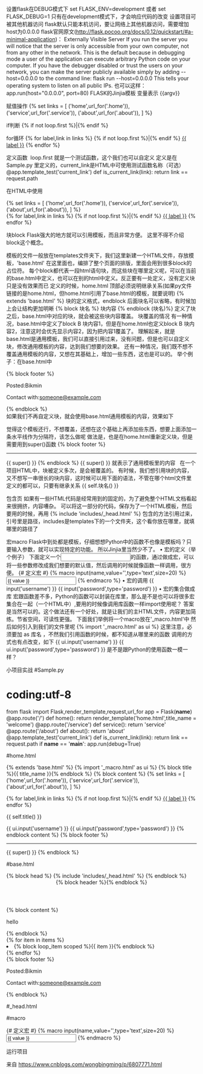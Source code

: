 设置flask在DEBUG模式下
set FLASK_ENV=development
或者
set FLASK_DEBUG=1
只有在development模式下，才会响应代码的改变
设置项目可被其他机器访问
flask默认只能本机访问，要让网络上其他机器访问，需要增加host为0.0.0.0
flask官网原文(http://flask.pocoo.org/docs/0.12/quickstart/#a-minimal-application)：
Externally Visible Server
If you run the server you will notice that the server is only accessible from your own computer, not from any other in the network. This is the default because in debugging mode a user of the application can execute arbitrary Python code on your computer.
If you have the debugger disabled or trust the users on your network, you can make the server publicly available simply by adding --host=0.0.0.0 to the command line:
flask run --host=0.0.0.0
This tells your operating system to listen on all public IPs.
也可以这样：
app.run(host="0.0.0.0", port=80)
FLASK的Jinjia模板
变量表示
{{argv}}

赋值操作
{% set links = [
    ('home',url_for('.home')),
    ('service',url_for('.service')),
    ('about',url_for('.about')),
] %}

if判断
{% if not loop.first %}|{% endif %}

for循环
{% for label,link in links %}
     {% if not loop.first %}|{% endif %}
     <a href="{{ link }}">{{ label }}</a>
{% endfor %}

定义函数
 loop.first 就是一个测试函数，这个我们也可以自定义
定义是在Sample.py 里定义的，current_link是HTML中可使用测试函数名称（可选）
@app.template_test('current_link')
def is_current_link(link):
    return link == request.path

在HTML中使用
<body>
{% set links = [
    ('home',url_for('.home')),
    ('service',url_for('.service')),
    ('about',url_for('.about')),
] %}

<nav>
    {% for label,link in links %}
        {% if not loop.first %}|{% endif %}
        <a href="{% if link is current_link %}#
        {% else %}
        {{ link }}
        {% endif %}
        ">{{ label }}</a>
    {% endfor %}
</nav>
</body>

块block
Flask强大的地方就可以引用模板，而且非常方便。
这里不得不介绍block这个概念。

模板的文件一般放在templates文件夹下，我们这里新建一个HTML文件，存放模板，'base.html'
在这里面也，编排了整个页面的排版，里面会用到很多block的占位符。
每个block都代表一段html语句块，而这些块在哪里定义呢，可以在当前的base.html中定义，也可以在别的html中定义。反正要有一处定义，没有定义块只是没有效果而已
定义的时候，home.html 顶部必须说明继承关系(如果py文件链接的是home.html，但home.html引用了base.html的模板，就要说明)
{% extends 'base.html' %}
块的定义格式，endblock 后面块名可以省略，有时候加上会让结构更加明晰
{% block 块名 %}
    块内容
{% endblock (块名)%}
定义了块之后，base.html中对应的块，就会被这些块内容覆盖。
块覆盖的情况
有一种情况，base.html中定义了block B 块内容1，但是在home.html也定义block B 块内容2，注意这时会优先显示内容2，因为把内容1覆盖了。
理解起来，就是base.html是通用模板，我们可以直接引用过来，没有问题，但是也可以自定义块，修改通用模板的内容，达到我们想要的效果。
还有一种情况，我们既不想不覆盖通用模板的内容，又想在其基础上，增加一些东西，这也是可以的。
举个例子：在base.html中
<footer>
    {% block footer %}
    <p>Posted:Bikmin</p>
        <p>Contact with:<a href="someone@example.com">someone@example.com</a> </p>
    {% endblock %}
</footer>
如果我们不再自定义块，就会使用base.html通用模板的内容，效果如下

觉得这个模板还行，不想覆盖，还想在这个基础上再添加些东西，想要上面添加一条水平线作为分隔符，该怎么做呢
做法是，也是在home.html重新定义块，但是需要用到super()函数
{% block footer %}
    <hr>
    {{ super() }}
{% endblock %}
{{ super() }} 就表示了通用模板里的内容
 
在一个项目HTML中，块被定义多次，是会被覆盖的。
有时候，我们想引用块的内容，又不想写一串很长的块内容，这时候可以用下面的语法，不管在哪个html文件里定义的都可以，只要有继承关系
{{ self.块名() }}

包含页
如果有一些HTML代码是经常用到的固定的，为了避免整个HTML文档看起来很拥挤，内容嘈杂。
可以将这一部分的代码，保存为了一个HTML模板，然后要用的时候，再用
{% include 'includes/_head.html' %}
包含的方法引用过来，引号里是路径，includes是templates下的一个文件夹，这个看你放在哪里，就填哪里的路径了

宏macro
Flask中到处都是模板，仔细想想Python中的函数不也像是模板吗？只要输入参数，就可以实现特定的功能。
所以Jinjia里当然少不了。
	• 宏的定义（举个例子）
下面定义一个<input/>的函数，通过做成宏，可以将一些参数修改成我们想要的默认值，然后调用的时候就像函数一样调用，很方便。
{# 定义宏 #}
{% macro input(name,value='',type='text',size=20) %}
    <input type="{{ type }}"
        name="{{ name }}"
        value="{{ value }}"
        size="{{ size }}"/>
{% endmacro %}
	• 宏的调用
{{ input('username') }}
{{ input('password',type='password') }}
	• 宏的集合做成库
宏跟函数差不多，Python的函数可以封装在库里，那么是不是也可以将很多宏集合在一起（一个HTML中）,要用的时候像调用库函数一样import使用呢？
答案是当然可以的。这个做法还有一个好处，就是让我们的主HTML文件，内容更加简练。节省空间，可读性更强。
下面我们举例将一个macro放在'_macro.html'中
然后如何引入到我们的文件里呢
{% import '_macro.html' as ui %}
这里注意，必须要加 as 库名 ，不然我们引用函数的时候，都不知道从哪里来的函数
调用的方式也有点改变，如下
{{ ui.input('username') }}
{{ ui.input('password',type='password') }}
是不是跟Python的使用函数一模一样？

小项目实战
#Sample.py

# coding:utf-8
from flask import Flask,render_template,request,url_for
app = Flask(__name__)
@app.route('/')
def home():
    return render_template('home.html',title_name = 'welcome')
@app.route('/service')
def service():
    return 'service'
@app.route('/about')
def about():
    return 'about'
@app.template_test('current_link')
def is_current_link(link):
    return link == request.path
if __name__ == '__main__':
    app.run(debug=True)

#home.html

{% extends 'base.html' %}
{% import '_macro.html' as ui %}
{% block title %}{{ title_name }}{% endblock %}
{% block content %}
{% set links = [
    ('home',url_for('.home')),
    ('service',url_for('.service')),
    ('about',url_for('.about')),
] %}
<nav>
    {% for label,link in links %}
        {% if not loop.first %}|{% endif %}
        <a href="{% if link is current_link %}#
        {% else %}
        {{ link }}
        {% endif %}
        ">{{ label }}</a>
    {% endfor %}
</nav>
    <p>{{ self.title() }}</p>
    {{ ui.input('username') }}
    {{ ui.input('password',type='password') }}
{% endblock content %}
{% block footer %}
    <hr>
    {{ super() }}
{% endblock %}

#base.html

<!DOCTYPE html>
<html lang="en">
<head>
    {% block head %}
        {% include 'includes/_head.html' %}
    {% endblock %}
</head>
<body>
    <header>{% block header %}{% endblock %}</header>
    <div>{% block content %}<p>hello</p>{% endblock %}</div>
{% for item in items %}
        <li>{% block loop_item scoped %}{{ item }}{% endblock %}</li>
    {% endfor %}
<footer>
        {% block footer %}
        <p>Posted:Bikmin</p>
            <p>Contact with:<a href="someone@example.com">someone@example.com</a> </p>
        {% endblock %}
    </footer>
</body>
</html>

#_head.html
<meta charset="UTF-8">
<link href="{{ url_for('static',filename='site.css') }}" rel="stylesheet">
<title>{% block title %}{% endblock %}</title>
#macro

{# 定义宏 #}
{% macro input(name,value='',type='text',size=20) %}
    <input type="{{ type }}"
        name="{{ name }}"
        value="{{ value }}"
        size="{{ size }}"/>
{% endmacro %}

运行项目


来自 <https://www.cnblogs.com/wongbingming/p/6807771.html> 



